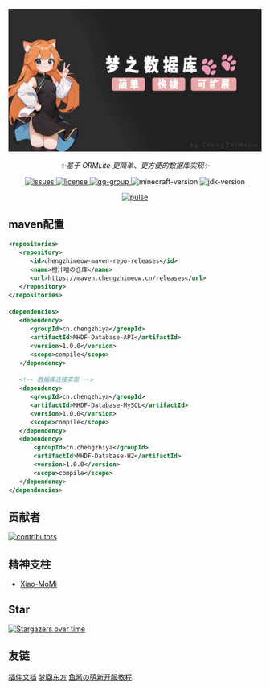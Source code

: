 <p align="center">
   <img src="./Head.png" alt="MHDF-Database">
</p>

<div align="center">

_✨基于 ORMLite 更简单、更方便的数据库实现✨_

</div>

<p align="center">
    <a href="https://github.com/ChengZhiMeow/MHDF-Database/issues">
        <img src="https://img.shields.io/github/issues/ChengZhiMeow/MHDF-Database?style=flat-square" alt="issues">
    </a>
    <a href="https://github.com/ChengZhiMeow/MHDF-Database/blob/main/LICENSE">
        <img src="https://img.shields.io/github/license/ChengZhiMeow/MHDF-Database?style=flat-square" alt="license">
    </a>
    <a href="https://qm.qq.com/cgi-bin/qm/qr?k=yFohqtqdDeXfdPvSLY81_3dzkcjc_-Uf&jump_from=webapi&authKey=ZxYDhb/PqczeWIYXE9IUEeuSAtFyxjYUrTgwUJu74FvOcGcJgTvo/vXAUzkHBO2Q">
        <img src="https://img.shields.io/badge/QQ群-941867965-brightgreen?style=flat-square" alt="qq-group">
    </a>
    <img src="https://img.shields.io/badge/最佳支持版本-1.21.4-brightgreen?style=flat-square" alt="minecraft-version">
    <img src="https://img.shields.io/badge/JDK-17+-brightgreen?style=flat-square" alt="jdk-version">
</p>

<div align="center">
    <a href="https://github.com/ChengZhiMeow/MHDF-Database/pulse">
        <img src="https://repobeats.axiom.co/api/embed/e58f3e1358766291db33ba451d3e90be99811f4f.svg" alt="pulse">
    </a>
</div>

## maven配置

```xml
<repositories>
   <repository>
      <id>chengzhimeow-maven-repo-releases</id>
      <name>橙汁喵の仓库</name>
      <url>https://maven.chengzhimeow.cn/releases</url>
   </repository>
</repositories>

<dependencies>
   <dependency>
      <groupId>cn.chengzhiya</groupId>
      <artifactId>MHDF-Database-API</artifactId>
      <version>1.0.0</version>
      <scope>compile</scope>
   </dependency>

   <!-- 数据库连接实现 -->
   <dependency>
      <groupId>cn.chengzhiya</groupId>
      <artifactId>MHDF-Database-MySQL</artifactId>
      <version>1.0.0</version>
      <scope>compile</scope>
   </dependency>
   <dependency>
       <groupId>cn.chengzhiya</groupId>
       <artifactId>MHDF-Database-H2</artifactId>
       <version>1.0.0</version>
       <scope>compile</scope>
   </dependency>
</dependencies>
```

## 贡献者

<a href="https://github.com/ChengZhiMeow/MHDF-Database/graphs/contributors">
  <img src="https://stg.contrib.rocks/image?repo=ChengZhiMeow/MHDF-Database" alt="contributors"/>
</a>

## 精神支柱

- [Xiao-MoMi](https://github.com/Xiao-MoMi)

## Star

[![Stargazers over time](https://starchart.cc/ChengZhiMeow/MHDF-Database.svg?variant=adaptive)](https://starchart.cc/ChengZhiMeow/MHDF-Database)

## 友链

<div>
    <a href="https://plugin.mhdf.cn/">插件文档</a>
    <a href="https://www.mhdf.cn/">梦回东方</a>
    <a href="https://www.yuque.com/xiaoyutang-ayhvn/rnr4ym/">鱼酱の萌新开服教程</a>
</div>
